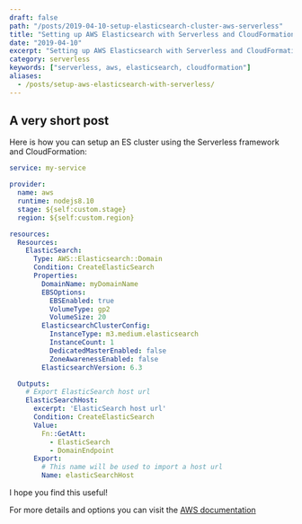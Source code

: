 ```yaml
---
draft: false
path: "/posts/2019-04-10-setup-elasticsearch-cluster-aws-serverless"
title: "Setting up AWS Elasticsearch with Serverless and CloudFormation"
date: "2019-04-10"
excerpt: "Setting up AWS Elasticsearch with Serverless and CloudFormation"
category: serverless
keywords: ["serverless, aws, elasticsearch, cloudformation"]
aliases:
  - /posts/setup-aws-elasticsearch-with-serverless/
---
```

## A very short post

Here is how you can setup an ES cluster using the Serverless framework and CloudFormation:

```yaml
service: my-service

provider:
  name: aws
  runtime: nodejs8.10
  stage: ${self:custom.stage}
  region: ${self:custom.region}

resources:
  Resources:
    ElasticSearch:
      Type: AWS::Elasticsearch::Domain
      Condition: CreateElasticSearch
      Properties:
        DomainName: myDomainName
        EBSOptions:
          EBSEnabled: true
          VolumeType: gp2
          VolumeSize: 20
        ElasticsearchClusterConfig:
          InstanceType: m3.medium.elasticsearch
          InstanceCount: 1
          DedicatedMasterEnabled: false
          ZoneAwarenessEnabled: false
        ElasticsearchVersion: 6.3

  Outputs:
    # Export ElasticSearch host url
    ElasticSearchHost:
      excerpt: 'ElasticSearch host url'
      Condition: CreateElasticSearch
      Value:
        Fn::GetAtt:
          - ElasticSearch
          - DomainEndpoint
      Export:
        # This name will be used to import a host url
        Name: elasticSearchHost
```

I hope you find this useful!

For more details and options you can visit the [AWS documentation](https://docs.aws.amazon.com/AWSCloudFormation/latest/UserGuide/aws-resource-elasticsearch-domain.html)
